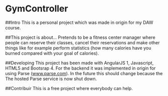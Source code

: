 # GymController

##Intro
This is a personal project which was made in origin for my DAW course.

##This project is about...
Pretends to be a fitness center manager where people can reserve their classes, cancel their reservations and make other things like for example perform statistics (how many calories have you burned compared with your goal of calories).

##Developing
This project has been made with AngularJS 1, Javascript, HTML5 and Bootsrap 4.
For the backend it was implemented in origin for using Parse (www.parse.com). In the future this should change because the The hosted Parse service is now shut down.

##Contribuir
This is a free project where everybody can help.

